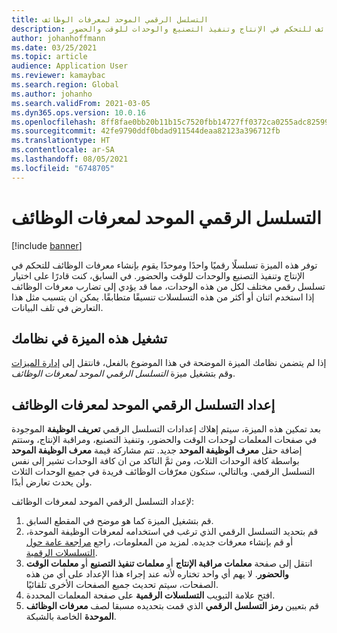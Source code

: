 ```yaml
---
title: التسلسل الرقمي الموحد لمعرفات الوظائف
description: توفر هذه الميزة تسلسلًا رقميًا واحدًا وموحدًا يقوم بإنشاء معرفات الوظائف للتحكم في الإنتاج وتنفيذ التصنيع والوحدات للوقت والحضور.
author: johanhoffmann
ms.date: 03/25/2021
ms.topic: article
audience: Application User
ms.reviewer: kamaybac
ms.search.region: Global
ms.author: johanho
ms.search.validFrom: 2021-03-05
ms.dyn365.ops.version: 10.0.16
ms.openlocfilehash: 8ff8fae0bb20b11b15c7520fbb14727ff0372ca0255adc82599c6680a64671af
ms.sourcegitcommit: 42fe9790ddf0bdad911544deaa82123a396712fb
ms.translationtype: HT
ms.contentlocale: ar-SA
ms.lasthandoff: 08/05/2021
ms.locfileid: "6748705"
---
```

# <a name="unified-number-sequence-for-job-ids"></a>التسلسل الرقمي الموحد لمعرفات الوظائف

[!include [banner](../includes/banner.md)]

توفر هذه الميزة تسلسلًا رقميًا واحدًا وموحدًا يقوم بإنشاء معرفات الوظائف للتحكم في الإنتاج وتنفيذ التصنيع والوحدات للوقت والحضور. في السابق، كنت قادرًا على اختيار تسلسل رقمي مختلف لكل من هذه الوحدات، مما قد يؤدي إلى تضارب معرفات الوظائف إذا استخدم اثنان أو أكثر من هذه التسلسلات تنسيقًا متطابقًا. يمكن ان يتسبب مثل هذا التعارض في تلف البيانات.

## <a name="turn-on-this-feature-for-your-system"></a>تشغيل هذه الميزة في نظامك

إذا لم يتضمن نظامك الميزة الموضحة في هذا الموضوع بالفعل، فانتقل إلى [إدارة الميزات](../../fin-ops-core/fin-ops/get-started/feature-management/feature-management-overview.md) وقم بتشغيل ميزة *التسلسل الرقمي الموحد لمعرفات الوظائف‬*.

## <a name="set-up-the-unified-number-sequence-for-job-ids"></a>إعداد التسلسل الرقمي الموحد لمعرفات الوظائف

بعد تمكين هذه الميزة، سيتم إهلاك إعدادات التسلسل الرقمي **تعريف الوظيفة** الموجودة في صفحات المعلمات لوحدات الوقت والحضور، وتنفيذ التصنيع، ومراقبة الإنتاج، وستتم إضافة حقل **معرف الوظيفة الموحد** جديد. تتم مشاركة قيمة **معرف الوظيفة الموحد** بواسطة كافة الوحدات الثلاث، ومن ثمَّ التاكد من ان كافة الوحدات تشير إلى نفس التسلسل الرقمي. وبالتالي، ستكون معرّفات الوظائف فريدة في جميع الوحدات الثلاث ولن يحدث تعارض أبدًا.

لإعداد التسلسل الرقمي الموحد لمعرفات الوظائف:

1. قم بتشغيل الميزة كما هو موضح في المقطع السابق.
1. قم بتحديد التسلسل الرقمي الذي ترغب في استخدامه لمعرفات الوظيفة الموحدة، أو قم بإنشاء معرفات جديده. لمزيد من المعلومات، راجع [مراجعة عامة حول التسلسلات الرقمية](../../fin-ops-core/fin-ops/organization-administration/number-sequence-overview.md).
1. انتقل إلى صفحة **معلمات مراقبة الإنتاج** أو **معلمات تنفيذ التصنيع** أو **معلمات الوقت والحضور**. لا يهم أي واحد تختاره لأنه عند إجراء هذا الإعداد على أي من هذه الصفحات، سيتم تحديث جميع الصفحات الأخرى تلقائيًا.
1. افتح علامة التبويب **التسلسلات الرقمية** على صفحة المعلمات المحددة.
1. قم بتعيين **رمز التسلسل الرقمي** الذي قمت بتحديده مسبقا لصف **معرفات الوظائف الموحدة** الخاصة بالشبكة.
